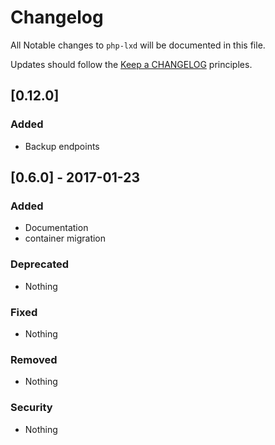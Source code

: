 # Changelog

All Notable changes to `php-lxd` will be documented in this file.

Updates should follow the [Keep a CHANGELOG](http://keepachangelog.com/) principles.

## [0.12.0]

### Added
 - Backup endpoints

## [0.6.0] - 2017-01-23

### Added
- Documentation
- container migration

### Deprecated
- Nothing

### Fixed
- Nothing

### Removed
- Nothing

### Security
- Nothing
